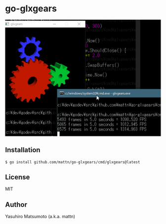 # go-glxgears

![glxgears](https://raw.githubusercontent.com/mattn/go-glxgears/master/screenshot.gif)

## Installation

```
$ go install github.com/mattn/go-glxgears/cmd/glxgears@latest
```

## License

MIT

## Author

Yasuhiro Matsumoto (a.k.a. mattn)
